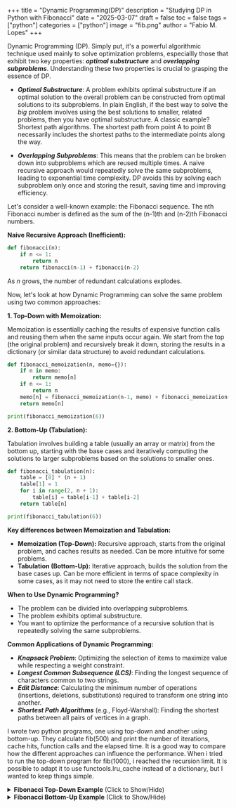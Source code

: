 +++
title = "Dynamic Programming(DP)"
description = "Studying DP in Python with Fibonacci"
date = "2025-03-07"
draft = false
toc = false
tags = ["python"]
categories = ["python"]
image = "fib.png"
author = "Fabio M. Lopes"
+++

Dynamic Programming (DP). Simply put, it's a powerful algorithmic technique used mainly to solve optimization problems, especiallly those that exhibit two key properties: ***optimal substructure*** and ***overlapping subproblems***. Understanding these two properties is crucial to grasping the essence of DP.

*   ***Optimal Substructure***: A problem exhibits optimal substructure if an optimal solution to the overall problem can be constructed from optimal solutions to its subproblems. In plain English, if the best way to solve the *big* problem involves using the best solutions to smaller, related problems, then you have optimal substructure. A classic example? Shortest path algorithms. The shortest path from point A to point B necessarily includes the shortest paths to the intermediate points along the way.

*   ***Overlapping Subproblems***: This means that the problem can be broken down into subproblems which are reused multiple times. A naive recursive approach would repeatedly solve the same subproblems, leading to exponential time complexity. DP avoids this by solving each subproblem only once and storing the result, saving time and improving efficiency.

Let's consider a well-known example: the Fibonacci sequence. The nth Fibonacci number is defined as the sum of the (n-1)th and (n-2)th Fibonacci numbers.

**Naive Recursive Approach (Inefficient):**

```python
def fibonacci(n):
    if n <= 1:
        return n
    return fibonacci(n-1) + fibonacci(n-2)
```

As *n* grows, the number of redundant calculations explodes.

Now, let's look at how Dynamic Programming can solve the same problem using two common approaches:

**1. Top-Down with Memoization:**

Memoization is essentially caching the results of expensive function calls and reusing them when the same inputs occur again. We start from the top (the original problem) and recursively break it down, storing the results in a dictionary (or similar data structure) to avoid redundant calculations.

```python
def fibonacci_memoization(n, memo={}):
    if n in memo:
        return memo[n]
    if n <= 1:
        return n
    memo[n] = fibonacci_memoization(n-1, memo) + fibonacci_memoization(n-2, memo)
    return memo[n]

print(fibonacci_memoization(6))
```

**2. Bottom-Up (Tabulation):**

Tabulation involves building a table (usually an array or matrix) from the bottom up, starting with the base cases and iteratively computing the solutions to larger subproblems based on the solutions to smaller ones.

```python
def fibonacci_tabulation(n):
    table = [0] * (n + 1)
    table[1] = 1
    for i in range(2, n + 1):
        table[i] = table[i-1] + table[i-2]
    return table[n]

print(fibonacci_tabulation(6))
```

**Key differences between Memoization and Tabulation:**
*   **Memoization (Top-Down):** Recursive approach, starts from the original problem, and caches results as needed. Can be more intuitive for some problems.
*   **Tabulation (Bottom-Up):** Iterative approach, builds the solution from the base cases up. Can be more efficient in terms of space complexity in some cases, as it may not need to store the entire call stack.

**When to Use Dynamic Programming?**
*   The problem can be divided into overlapping subproblems.
*   The problem exhibits optimal substructure.
*   You want to optimize the performance of a recursive solution that is repeatedly solving the same subproblems.

**Common Applications of Dynamic Programming:**
*   ***Knapsack Problem***: Optimizing the selection of items to maximize value while respecting a weight constraint.
*   ***Longest Common Subsequence (LCS)***: Finding the longest sequence of characters common to two strings.
*   ***Edit Distance***: Calculating the minimum number of operations (insertions, deletions, substitutions) required to transform one string into another.
*   ***Shortest Path Algorithms*** (e.g., Floyd-Warshall): Finding the shortest paths between all pairs of vertices in a graph.

I wrote two python programs, one using top-down and another using bottom-up. They calculate fib(500) and print the number of iterations, cache hits, function calls and the elapsed time. It is a good way to compare how the different approaches can influence the performance. When i tried to run the top-down program for fib(1000), i reached the recursion limit. It is possible to adapt it to use functools.lru_cache instead of a dictionary, but I wanted to keep things simple.

<details>
<summary><b>Fibonacci Top-Down Example</b> (Click to Show/Hide)</summary>

```python
import time

cache = {0:0, 1:1}
calls = 0
cache_hits = 0

def fib(n: int) -> int:
    global calls, cache_hits
    if n in cache:
        cache_hits += 1
        return cache[n]
    else:
        calls += 1
        cache[n] = fib(n-1) + fib(n-2)
        return cache[n]

if __name__ == '__main__':
    n = 500

    start_time = time.perf_counter()
    result = fib(n)
    end_time = time.perf_counter()

    elapsed_time_ms = (end_time - start_time) * 1000

    print(f'{result}')
    print(f'{calls} function calls and {cache_hits} cache hits.')
    print(f"Elapsed time: {elapsed_time_ms:.4f} ms")
```
</details>

<details>
<summary><b>Fibonacci Bottom-Up Example</b> (Click to Show/Hide)</summary>

```python
import time

iterations = 0

def fib(n: int) -> int:
    global iterations

    if n == 0:
        return 0
    elif n == 1:
        return 1

    fibonacci = [0] * (n + 1)
    fibonacci[0] = 0
    fibonacci[1] = 1

    for i in range(2, n + 1):
        iterations += 1
        fibonacci[i] = fibonacci[i - 1] + fibonacci[i - 2]

    return fibonacci[n]

if __name__ == '__main__':
    n = 500
    start_time = time.perf_counter()
    result = fib(n)
    end_time = time.perf_counter()
    elapsed_time_ms = (end_time - start_time) * 1000

    print(f'{result}')
    print(f'{iterations} iterations.')
    print(f"Elapsed time: {elapsed_time_ms:.4f} ms")
```
</details>